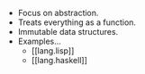 
- Focus on abstraction.
- Treats everything as a function.
- Immutable data structures.
- Examples...
    - [[lang.lisp]]
    - [[lang.haskell]]